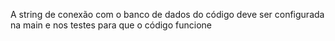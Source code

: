 A string de conexão com o banco de dados do código deve ser configurada na main e nos testes para que o código funcione
